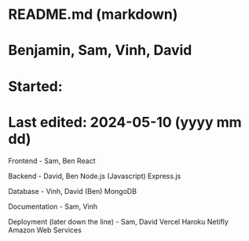  # README.md (markdown)
 # Benjamin, Sam, Vinh, David
 # Started: 
 # Last edited: 2024-05-10 (yyyy mm dd)

Frontend - Sam, Ben
React

Backend - David, Ben
Node.js (Javascript)
Express.js

Database - Vinh, David (Ben)
MongoDB

Documentation - Sam, Vinh

Deployment (later down the line) - Sam, David
Vercel
Haroku
Netifly
Amazon Web Services



